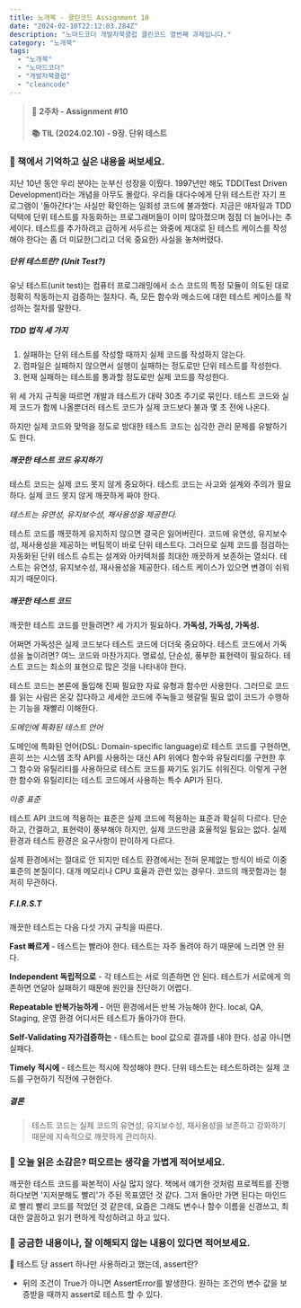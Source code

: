 ```yaml
---
title: 노개북 - 클린코드 Assignment 10
date: "2024-02-10T22:12:03.284Z"
description: "노마드코더 개발자북클럽 클린코드 열번째 과제입니다."
category: "노개북"
tags:
  - "노개북"
  - "노마드코더"
  - "개발자북클럽"
  - "cleancode"
---
```



> 📌 **2주차 - Assignment #10**
> #### 📚 TIL (2024.02.10) - 9장. 단위 테스트

### 🎈 책에서 기억하고 싶은 내용을 써보세요.

지난 10년 동안 우리 분야는 눈부신 성장을 이뤘다.
1997년만 해도 TDD(Test Driven Development)라는 개념을 아무도 몰랐다.
우리들 대다수에게 단위 테스트란 자기 프로그램이 '돌아간다'는 사실만 확인하는 일회성 코드에 불과했다.
지금은 애자일과 TDD 덕택에 단위 테스트를 자동화하는 프로그래머들이 이미 많아졌으며 점점 더 늘어나는 추세이다.
테스트를 추가하려고 급하게 서두르는 와중에 제대로 된 테스트 케이스를 작성해야 한다는 좀 더 미묘한(그리고 더욱 중요한) 사실을 놓쳐버렸다.

##### 단위 테스트란? (Unit Test?)

유닛 테스트(unit test)는 컴퓨터 프로그래밍에서 소스 코드의 특정 모듈이 의도된 대로 정확히 작동하는지 검증하는 절차다.
즉, 모든 함수와 메소드에 대한 테스트 케이스를 작성하는 절차를 말한다.


##### TDD 법칙 세 가지

1. 실패하는 단위 테스트를 작성할 때까지 실제 코드를 작성하지 않는다.
2. 컴파일은 실패하지 않으면서 실행이 실패하는 정도로만 단위 테스트를 작성한다.
3. 현재 실패하는 테스트를 통과할 정도로만 실제 코드를 작성한다.

위 세 가지 규칙을 따르면 개발과 테스트가 대략 30초 주기로 묶인다. 
테스트 코드와 실제 코드가 함께 나올뿐더러 테스트 코드가 실제 코드보다 불과 몇 초 전에 나온다.

하지만 실제 코드와 맞먹을 정도로 방대한 테스트 코드는 심각한 관리 문제를 유발하기도 한다.

##### 깨끗한 테스트 코드 유지하기

테스트 코드는 실제 코드 못지 않게 중요하다.
테스트 코드는 사고와 설계와 주의가 필요하다. 실제 코드 못지 않게 깨끗하게 짜야 한다.

_테스트는 유연성, 유지보수성, 재사용성을 제공한다._

테스트 코드를 깨끗하게 유지하지 않으면 결국은 잃어버린다. 
코드에 유연성, 유지보수성, 재사용성을 제공하는 버팀목이 바로 단위 테스트다.
그러므로 실제 코드를 점검하는 자동화된 단위 테스트 슈트는 설계와 아키텍처를 최대한 깨끗하게 보존하는 열쇠다.
테스트는 유연성, 유지보수성, 재사용성을 제공한다. 테스트 케이스가 있으면 변경이 쉬워지기 때문이다.

##### 깨끗한 테스트 코드

깨끗한 테스트 코드를 만들려면? 세 가지가 필요하다. **가독성, 가독성, 가독성.**

어쩌면 가독성은 실제 코드보다 테스트 코드에 더더욱 중요하다. 
테스트 코드에서 가독성을 높이려면? 여느 코드와 마찬가지다. 명료성, 단순성, 풍부한 표현력이 필요하다.
테스트 코드는 최소의 표현으로 많은 것을 나타내야 한다.

테스트 코드는 본론에 돌입해 진짜 필요한 자료 유형과 함수만 사용한다.
그러므로 코드를 읽는 사람은 온갖 잡다하고 세세한 코드에 주눅들고 헷갈릴 필요 없이 코드가 수행하는 기능을 재빨리 이해한다.

_도메인에 특화된 테스트 언어_

도메인에 특화된 언어(DSL: Domain-specific language)로 테스트 코드를 구현하면, 흔히 쓰는 시스템 조작 API를 사용하는 대신
API 위에다 함수와 유틸리티를 구현한 후 그 함수와 유틸리티를 사용하므로 테스트 코드를 짜기도 읽기도 쉬워진다. 
이렇게 구현한 함수와 유틸리티는 테스트 코드에서 사용하는 특수 API가 된다. 

_이중 표준_

테스트 API 코드에 적용하는 표준은 실제 코드에 적용하는 표준과 확실히 다르다.
단순하고, 간결하고, 표현력이 풍부해야 하지만, 실제 코드만큼 효율적일 필요는 없다.
실제 환경과 테스트 환경은 요구사항이 판이하게 다르다. 

실제 환경에서는 절대로 안 되지만 테스트 환경에서는 전혀 문제없는 방식이 바로 이중 표준의 본질이다. 
대개 메모리나 CPU 효율과 관련 있는 경우다. 코드의 깨끗함과는 철저히 무관하다.

##### F.I.R.S.T

깨끗한 테스트는 다음 다섯 가지 규칙을 따른다.

**Fast 빠르게** - 테스트는 빨라야 한다. 테스트는 자주 돌려야 하기 때문에 느리면 안 된다.

**Independent 독립적으로** - 각 테스트는 서로 의존하면 안 된다. 테스트가 서로에게 의존하면 연달아 실패하기 때문에 원인을 진단하기 어렵다.

**Repeatable 반복가능하게** - 어떤 환경에서든 반복 가능해야 한다. local, QA, Staging, 운영 환경 어디서든 테스트가 돌아가야 한다.

**Self-Validating 자가검증하는** - 테스트는 bool 값으로 결과를 내야 한다. 성공 아니면 실패다.

**Timely 적시에** - 테스트는 적시에 작성해야 한다. 단위 테스트는 테스트하려는 실제 코드를 구현하기 직전에 구현한다. 

##### 결론
> 테스트 코드는 실제 코드의 유연성, 유지보수성, 재사용성을 보존하고 강화하기 때문에 지속적으로 깨끗하게 관리하자.

### 🎈 오늘 읽은 소감은? 떠오르는 생각을 가볍게 적어보세요.

깨끗한 테스트 코드를 짜본적이 사실 많지 않다. 책에서 얘기한 것처럼 프로젝트를 진행하다보면 '지저분해도 빨리'가 주된 목표였던 것 같다.
그저 돌아만 가면 된다는 마인드로 빨리 빨리 코드를 적었던 것 같은데, 요즘은 그래도 변수나 함수 이름을 신경쓰고, 최대한 깔끔하고 읽기 편하게 작성하려고 하고 있다.


### 🎈 궁금한 내용이나, 잘 이해되지 않는 내용이 있다면 적어보세요.

🔎 테스트 당 assert 하나만 사용하라고 했는데, assert란?

- 뒤의 조건이 True가 아니면 AssertError를 발생한다. 원하는 조건의 변수 값을 보증받을 때까지 assert로 테스트 할 수 있다.